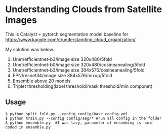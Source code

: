 # Understanding Clouds from Satellite Images
This is Catalyst + pytorch segmentation model baseline for https://www.kaggle.com/c/understanding_cloud_organization/

My solution was below:
1. Unet/efficientnet-b3/image size 320x480/5fold
2. Unet/efficientnet-b0/image size 320x480/cosineanealing/5fold
3. Unet/efficientnet-b3/image size 384x576/cosineanealing/5fold
4. FPN/resnet34/image size 384x576/mixup/5fold
5. Ensemble above 20 models
6. Triplet thresholding(label threshold/mask threshold/min componet)

## Usage

```
$ python split_fold.py --config config/base_config.yml
$ python train.py --config config/seg/* #run all config in the folder
$ python ensemble.py  #I was lazy, parameter of ensembing is hard coded in ensemble.py
```
